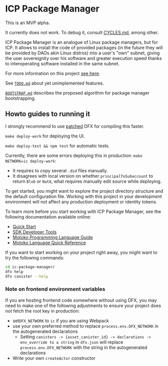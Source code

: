 # ICP Package Manager

This is an MVP alpha.

It currently does not work. To debug it, consult [CYCLES.md](CYCLES.md), among other.

ICP Package Manager is an analogue of Linux package managers, but for ICP. It allows to install the code of provided packages (in the future they will be provided by DAOs akin Linux distros) into a user's "own" subnet, giving the user sovereignity over his software and greater execution speed thanks to interoperating software installed in the same subnet.

For more information on this project [see here](https://dev.package-manager.com).

See [`TODO.md`](TODO.md) about yet unimplemented features.

[`BOOTSTRAP.md`](BOOTSTRAP.md) describes the proposed algorithm for package manager bootstrapping.

## Howto guides to running it

I strongly recommend to use [patched](https://github.com/dfinity/sdk/pull/4083) DFX for compiling this faster.

`make deploy-work` for deploying the UI.

`make deploy-test && npm test` for automatic tests.

Currently, there are some errors deploying this in production: `make NETWORK=ic deploy-work`:

- It requires to copy several `.did` files manually.
- It disagrees with local version on whether `principalToSubaccount` to return `Blob` or `Nat8`,
  what requires manually edit source while deploying.

To get started, you might want to explore the project directory structure and the default configuration file. Working with this project in your development environment will not affect any production deployment or identity tokens.

To learn more before you start working with ICP Package Manager, see the following documentation available online:

- [Quick Start](https://internetcomputer.org/docs/current/developer-docs/setup/deploy-locally)
- [SDK Developer Tools](https://internetcomputer.org/docs/current/developer-docs/setup/install)
- [Motoko Programming Language Guide](https://internetcomputer.org/docs/current/motoko/main/motoko)
- [Motoko Language Quick Reference](https://internetcomputer.org/docs/current/motoko/main/language-manual)

If you want to start working on your project right away, you might want to try the following commands:

```bash
cd ic-package-manager/
dfx help
dfx canister --help
```

### Note on frontend environment variables

If you are hosting frontend code somewhere without using DFX, you may need to make one of the following adjustments to ensure your project does not fetch the root key in production:

- set`DFX_NETWORK` to `ic` if you are using Webpack
- use your own preferred method to replace `process.env.DFX_NETWORK` in the autogenerated declarations
  - Setting `canisters -> {asset_canister_id} -> declarations -> env_override to a string` in `dfx.json` will replace `process.env.DFX_NETWORK` with the string in the autogenerated declarations
- Write your own `createActor` constructor
